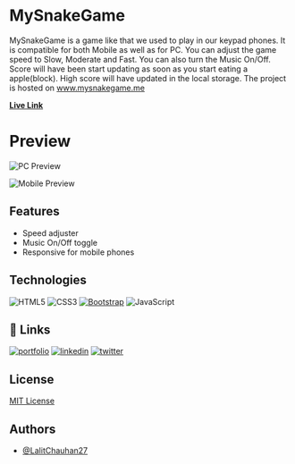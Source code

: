 
# MySnakeGame

MySnakeGame is a game like that we used to play in our keypad phones. It is compatible for both Mobile as well as for PC.
You can adjust the game speed to Slow, Moderate and Fast. You can also turn the Music On/Off. Score will have been start updating as soon as you start eating a apple(block). High score will have updated in the local storage. The project is hosted on www.mysnakegame.me

**[Live Link](https://www.mysnakegame.me/)**
# Preview

![PC Preview](![P1](https://user-images.githubusercontent.com/102366326/197187845-00bc7207-7bd3-4cf4-9d4e-81f0255d582d.jpg))

![Mobile Preview](![P2](https://user-images.githubusercontent.com/102366326/197187962-ac38386b-694d-4312-ba8e-faf9ee39677b.jpg))


## Features

- Speed adjuster
- Music On/Off toggle
- Responsive for mobile phones

## Technologies

![HTML5](https://img.shields.io/badge/-HTML5-E34F26?style=flat-square&logo=html5&logoColor=white)
![CSS3](https://img.shields.io/badge/-CSS3-1572B6?style=flat-square&logo=css3)
[![Bootstrap](https://img.shields.io/badge/-Bootstrap-563D7C?style=flat-square&logo=bootstrap)](https://getbootstrap.com/)
![JavaScript](https://img.shields.io/badge/-JavaScript-black?style=flat-square&logo=javascript)
## 🔗 Links
[![portfolio](https://img.shields.io/badge/my_portfolio-000?style=for-the-badge&logo=ko-fi&logoColor=white)](https://github.com/LalitChauhan27)
[![linkedin](https://img.shields.io/badge/linkedin-0A66C2?style=for-the-badge&logo=linkedin&logoColor=white)](https://www.linkedin.com/in/lalitchauhan277/)
[![twitter](https://img.shields.io/badge/twitter-1DA1F2?style=for-the-badge&logo=twitter&logoColor=white)](https://twitter.com/lalitchauhantwt)


## License

[MIT License](LICENSE)


## Authors

- [@LalitChauhan27](https://www.github.com/LalitChauhan27)

